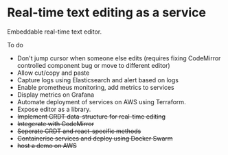 # Real-time text editing as a service

Embeddable real-time text editor.

To do
* Don't jump cursor when someone else edits
(requires fixing CodeMirror controlled component bug or move to different editor)
* Allow cut/copy and paste
* Capture logs using Elasticsearch and alert based on logs
* Enable prometheus monitoring, add metrics to services
* Display metrics on Grafana
* Automate deployment of services on AWS using Terraform.
* Expose editor as a library.
* ~~Implement CRDT data-structure for real-time editing~~
* ~~Integerate with CodeMirror~~
* ~~Seperate CRDT and react-specific methods~~
* ~~Containerise services and deploy using Docker Swarm~~
* ~~host a demo on AWS~~
